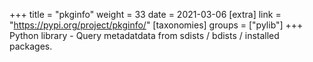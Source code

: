 +++
title = "pkginfo"
weight = 33
date = 2021-03-06
[extra]
link = "https://pypi.org/project/pkginfo/"
[taxonomies]
groups = ["pylib"]
+++
Python library - Query metadatdata from sdists / bdists / installed packages.


